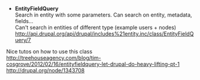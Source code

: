 * **EntityFieldQuery**   
Search in entity with some parameters. 
Can search on entity, metadata, fields...      
Can't search in entities of different type (example users + nodes)
http://api.drupal.org/api/drupal/includes%21entity.inc/class/EntityFieldQuery/7

Nice tutos on how to use this class   
http://treehouseagency.com/blog/tim-cosgrove/2012/02/16/entityfieldquery-let-drupal-do-heavy-lifting-pt-1   
http://drupal.org/node/1343708   